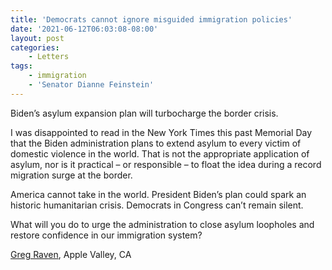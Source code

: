```yaml
---
title: 'Democrats cannot ignore misguided immigration policies'
date: '2021-06-12T06:03:08-08:00'
layout: post
categories:
    - Letters
tags:
    - immigration
    - 'Senator Dianne Feinstein'
---
```


Biden’s asylum expansion plan will turbocharge the border crisis.

I was disappointed to read in the New York Times this past Memorial Day that the Biden administration plans to extend asylum to every victim of domestic violence in the world. That is not the appropriate application of asylum, nor is it practical – or responsible – to float the idea during a record migration surge at the border.

America cannot take in the world. President Biden’s plan could spark an historic humanitarian crisis. Democrats in Congress can’t remain silent.

What will you do to urge the administration to close asylum loopholes and restore confidence in our immigration system?

[Greg Raven](https://www.gregraven.org/), Apple Valley, CA